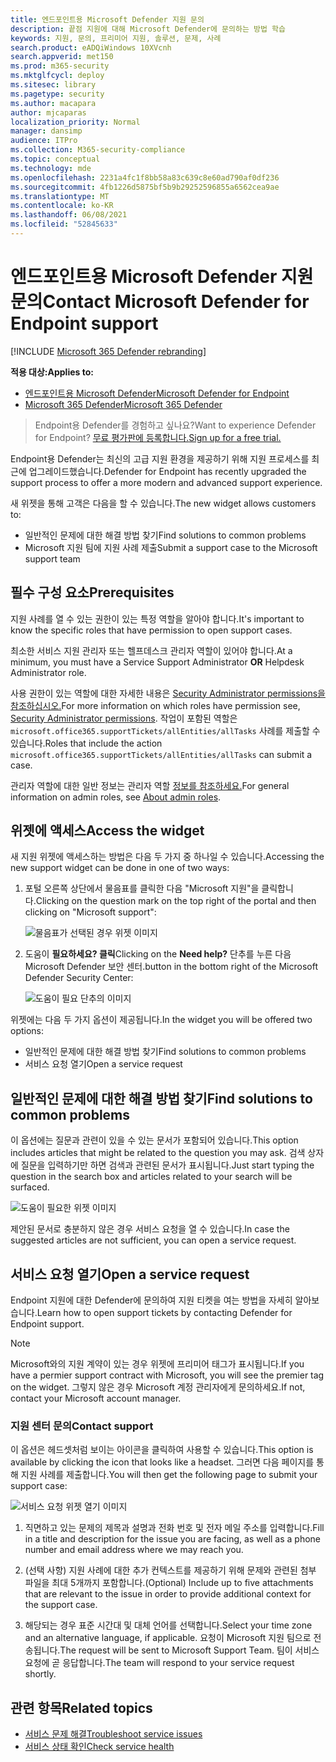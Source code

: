 ```yaml
---
title: 엔드포인트용 Microsoft Defender 지원 문의
description: 끝점 지원에 대해 Microsoft Defender에 문의하는 방법 학습
keywords: 지원, 문의, 프리미어 지원, 솔루션, 문제, 사례
search.product: eADQiWindows 10XVcnh
search.appverid: met150
ms.prod: m365-security
ms.mktglfcycl: deploy
ms.sitesec: library
ms.pagetype: security
ms.author: macapara
author: mjcaparas
localization_priority: Normal
manager: dansimp
audience: ITPro
ms.collection: M365-security-compliance
ms.topic: conceptual
ms.technology: mde
ms.openlocfilehash: 2231a4fc1f8bb58a83c639c8e60ad790af0df236
ms.sourcegitcommit: 4fb1226d5875bf5b9b29252596855a6562cea9ae
ms.translationtype: MT
ms.contentlocale: ko-KR
ms.lasthandoff: 06/08/2021
ms.locfileid: "52845633"
---
```

# <a name="contact-microsoft-defender-for-endpoint-support"></a><span data-ttu-id="71926-104">엔드포인트용 Microsoft Defender 지원 문의</span><span class="sxs-lookup"><span data-stu-id="71926-104">Contact Microsoft Defender for Endpoint support</span></span>

[!INCLUDE [Microsoft 365 Defender rebranding](../../includes/microsoft-defender.md)]


<span data-ttu-id="71926-105">**적용 대상:**</span><span class="sxs-lookup"><span data-stu-id="71926-105">**Applies to:**</span></span>
- [<span data-ttu-id="71926-106">엔드포인트용 Microsoft Defender</span><span class="sxs-lookup"><span data-stu-id="71926-106">Microsoft Defender for Endpoint</span></span>](https://go.microsoft.com/fwlink/p/?linkid=2154037)
- [<span data-ttu-id="71926-107">Microsoft 365 Defender</span><span class="sxs-lookup"><span data-stu-id="71926-107">Microsoft 365 Defender</span></span>](https://go.microsoft.com/fwlink/?linkid=2118804)

><span data-ttu-id="71926-108">Endpoint용 Defender를 경험하고 싶나요?</span><span class="sxs-lookup"><span data-stu-id="71926-108">Want to experience Defender for Endpoint?</span></span> [<span data-ttu-id="71926-109">무료 평가판에 등록합니다.</span><span class="sxs-lookup"><span data-stu-id="71926-109">Sign up for a free trial.</span></span>](https://www.microsoft.com/microsoft-365/windows/microsoft-defender-atp?ocid=docs-wdatp-assignaccess-abovefoldlink)

<span data-ttu-id="71926-110">Endpoint용 Defender는 최신의 고급 지원 환경을 제공하기 위해 지원 프로세스를 최근에 업그레이드했습니다.</span><span class="sxs-lookup"><span data-stu-id="71926-110">Defender for Endpoint has recently upgraded the support process to offer a more modern and advanced support experience.</span></span> 

<span data-ttu-id="71926-111">새 위젯을 통해 고객은 다음을 할 수 있습니다.</span><span class="sxs-lookup"><span data-stu-id="71926-111">The new widget allows customers to:</span></span>
- <span data-ttu-id="71926-112">일반적인 문제에 대한 해결 방법 찾기</span><span class="sxs-lookup"><span data-stu-id="71926-112">Find solutions to common problems</span></span>
- <span data-ttu-id="71926-113">Microsoft 지원 팀에 지원 사례 제출</span><span class="sxs-lookup"><span data-stu-id="71926-113">Submit a support case to the Microsoft support team</span></span>

## <a name="prerequisites"></a><span data-ttu-id="71926-114">필수 구성 요소</span><span class="sxs-lookup"><span data-stu-id="71926-114">Prerequisites</span></span>
<span data-ttu-id="71926-115">지원 사례를 열 수 있는 권한이 있는 특정 역할을 알아야 합니다.</span><span class="sxs-lookup"><span data-stu-id="71926-115">It's important to know the specific roles that have permission to open support cases.</span></span>

<span data-ttu-id="71926-116">최소한 서비스 지원 관리자 또는  헬프데스크 관리자 역할이 있어야 합니다.</span><span class="sxs-lookup"><span data-stu-id="71926-116">At a minimum, you must have a Service Support Administrator **OR** Helpdesk Administrator role.</span></span>


<span data-ttu-id="71926-117">사용 권한이 있는 역할에 대한 자세한 내용은 [Security Administrator permissions을 참조하십시오.](/azure/active-directory/users-groups-roles/directory-assign-admin-roles#security-administrator-permissions)</span><span class="sxs-lookup"><span data-stu-id="71926-117">For more information on which roles have permission see, [Security Administrator permissions](/azure/active-directory/users-groups-roles/directory-assign-admin-roles#security-administrator-permissions).</span></span> <span data-ttu-id="71926-118">작업이 포함된 역할은 `microsoft.office365.supportTickets/allEntities/allTasks` 사례를 제출할 수 있습니다.</span><span class="sxs-lookup"><span data-stu-id="71926-118">Roles that include the action `microsoft.office365.supportTickets/allEntities/allTasks` can submit a case.</span></span>

<span data-ttu-id="71926-119">관리자 역할에 대한 일반 정보는 관리자 역할 [정보를 참조하세요.](/microsoft-365/admin/add-users/about-admin-roles?view=o365-worldwide&preserve-view=true)</span><span class="sxs-lookup"><span data-stu-id="71926-119">For general information on admin roles, see [About admin roles](/microsoft-365/admin/add-users/about-admin-roles?view=o365-worldwide&preserve-view=true).</span></span>


## <a name="access-the-widget"></a><span data-ttu-id="71926-120">위젯에 액세스</span><span class="sxs-lookup"><span data-stu-id="71926-120">Access the widget</span></span>
<span data-ttu-id="71926-121">새 지원 위젯에 액세스하는 방법은 다음 두 가지 중 하나일 수 있습니다.</span><span class="sxs-lookup"><span data-stu-id="71926-121">Accessing the new support widget can be done in one of two ways:</span></span>

1.  <span data-ttu-id="71926-122">포털 오른쪽 상단에서 물음표를 클릭한 다음 "Microsoft 지원"을 클릭합니다.</span><span class="sxs-lookup"><span data-stu-id="71926-122">Clicking on the question mark on the top right of the portal and then clicking on "Microsoft support":</span></span>

    ![물음표가 선택된 경우 위젯 이미지](images/support-widget.png)

2. <span data-ttu-id="71926-124">도움이 **필요하세요? 클릭**</span><span class="sxs-lookup"><span data-stu-id="71926-124">Clicking on the **Need help?**</span></span>  <span data-ttu-id="71926-125">단추를 누른 다음 Microsoft Defender 보안 센터.</span><span class="sxs-lookup"><span data-stu-id="71926-125">button in the bottom right of the Microsoft Defender Security Center:</span></span>


    ![도움이 필요 단추의 이미지](images/need-help.png)

<span data-ttu-id="71926-127">위젯에는 다음 두 가지 옵션이 제공됩니다.</span><span class="sxs-lookup"><span data-stu-id="71926-127">In the widget you will be offered two options:</span></span>

- <span data-ttu-id="71926-128">일반적인 문제에 대한 해결 방법 찾기</span><span class="sxs-lookup"><span data-stu-id="71926-128">Find solutions to common problems</span></span>    
- <span data-ttu-id="71926-129">서비스 요청 열기</span><span class="sxs-lookup"><span data-stu-id="71926-129">Open a service request</span></span>  

## <a name="find-solutions-to-common-problems"></a><span data-ttu-id="71926-130">일반적인 문제에 대한 해결 방법 찾기</span><span class="sxs-lookup"><span data-stu-id="71926-130">Find solutions to common problems</span></span>
<span data-ttu-id="71926-131">이 옵션에는 질문과 관련이 있을 수 있는 문서가 포함되어 있습니다.</span><span class="sxs-lookup"><span data-stu-id="71926-131">This option includes articles that might be related to the question you may ask.</span></span> <span data-ttu-id="71926-132">검색 상자에 질문을 입력하기만 하면 검색과 관련된 문서가 표시됩니다.</span><span class="sxs-lookup"><span data-stu-id="71926-132">Just start typing the question in the search box and articles related to your search will be surfaced.</span></span>

![도움이 필요한 위젯 이미지](images/Support3.png)

<span data-ttu-id="71926-134">제안된 문서로 충분하지 않은 경우 서비스 요청을 열 수 있습니다.</span><span class="sxs-lookup"><span data-stu-id="71926-134">In case the suggested articles are not sufficient, you can open a service request.</span></span>

## <a name="open-a-service-request"></a><span data-ttu-id="71926-135">서비스 요청 열기</span><span class="sxs-lookup"><span data-stu-id="71926-135">Open a service request</span></span>

<span data-ttu-id="71926-136">Endpoint 지원에 대한 Defender에 문의하여 지원 티켓을 여는 방법을 자세히 알아보습니다.</span><span class="sxs-lookup"><span data-stu-id="71926-136">Learn how to open support tickets by contacting Defender for Endpoint support.</span></span> 

> [!Note]
> <span data-ttu-id="71926-137">Microsoft와의 지원 계약이 있는 경우 위젯에 프리미어 태그가 표시됩니다.</span><span class="sxs-lookup"><span data-stu-id="71926-137">If you have a permier support contract with Microsoft, you will see the premier tag on the widget.</span></span> <span data-ttu-id="71926-138">그렇지 않은 경우 Microsoft 계정 관리자에게 문의하세요.</span><span class="sxs-lookup"><span data-stu-id="71926-138">If not, contact your Microsoft account manager.</span></span>

### <a name="contact-support"></a><span data-ttu-id="71926-139">지원 센터 문의</span><span class="sxs-lookup"><span data-stu-id="71926-139">Contact support</span></span>
<span data-ttu-id="71926-140">이 옵션은 헤드셋처럼 보이는 아이콘을 클릭하여 사용할 수 있습니다.</span><span class="sxs-lookup"><span data-stu-id="71926-140">This option is available by clicking the icon that looks like a headset.</span></span> <span data-ttu-id="71926-141">그러면 다음 페이지를 통해 지원 사례를 제출합니다.</span><span class="sxs-lookup"><span data-stu-id="71926-141">You will then get the following page to submit your support case:</span></span>

![서비스 요청 위젯 열기 이미지](images/Support4.png)

1. <span data-ttu-id="71926-143">직면하고 있는 문제의 제목과 설명과 전화 번호 및 전자 메일 주소를 입력합니다.</span><span class="sxs-lookup"><span data-stu-id="71926-143">Fill in a title and description for the issue you are facing, as well as a phone number and email address where we may reach you.</span></span> 

2. <span data-ttu-id="71926-144">(선택 사항) 지원 사례에 대한 추가 컨텍스트를 제공하기 위해 문제와 관련된 첨부 파일을 최대 5개까지 포함합니다.</span><span class="sxs-lookup"><span data-stu-id="71926-144">(Optional) Include up to five attachments that are relevant to the issue in order to provide additional context for the support case.</span></span> 

3. <span data-ttu-id="71926-145">해당되는 경우 표준 시간대 및 대체 언어를 선택합니다.</span><span class="sxs-lookup"><span data-stu-id="71926-145">Select your time zone and an alternative language, if applicable.</span></span> <span data-ttu-id="71926-146">요청이 Microsoft 지원 팀으로 전송됩니다.</span><span class="sxs-lookup"><span data-stu-id="71926-146">The request will be sent to Microsoft Support Team.</span></span> <span data-ttu-id="71926-147">팀이 서비스 요청에 곧 응답합니다.</span><span class="sxs-lookup"><span data-stu-id="71926-147">The team will respond to your service request shortly.</span></span>


## <a name="related-topics"></a><span data-ttu-id="71926-148">관련 항목</span><span class="sxs-lookup"><span data-stu-id="71926-148">Related topics</span></span>
- [<span data-ttu-id="71926-149">서비스 문제 해결</span><span class="sxs-lookup"><span data-stu-id="71926-149">Troubleshoot service issues</span></span>](troubleshoot-mdatp.md)
- [<span data-ttu-id="71926-150">서비스 상태 확인</span><span class="sxs-lookup"><span data-stu-id="71926-150">Check service health</span></span>](service-status.md)

